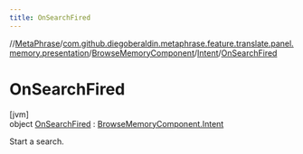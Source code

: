 ```yaml
---
title: OnSearchFired
---
```

//[MetaPhrase](../../../../../index.html)/[com.github.diegoberaldin.metaphrase.feature.translate.panel.memory.presentation](../../../index.html)/[BrowseMemoryComponent](../../index.html)/[Intent](../index.html)/[OnSearchFired](index.html)



# OnSearchFired



[jvm]\
object [OnSearchFired](index.html) : [BrowseMemoryComponent.Intent](../index.html)

Start a search.


